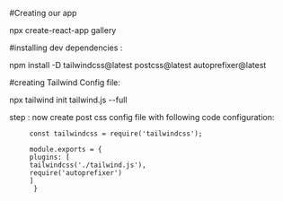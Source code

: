 
#Creating our app


npx create-react-app gallery




#installing dev dependencies :

npm install -D tailwindcss@latest postcss@latest autoprefixer@latest






#creating Tailwind Config file:


npx tailwind init tailwind.js --full



step :   now create post css config file with following code configuration:

   
   
         const tailwindcss = require('tailwindcss');

         module.exports = {
         plugins: [
         tailwindcss('./tailwind.js'),
         require('autoprefixer')
         ]
          }




